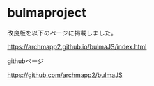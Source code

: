# bulmaproject

改良版を以下のページに掲載しました。

  https://archmapp2.github.io/bulmaJS/index.html
  
  
githubページ
  
  https://github.com/archmapp2/bulmaJS
